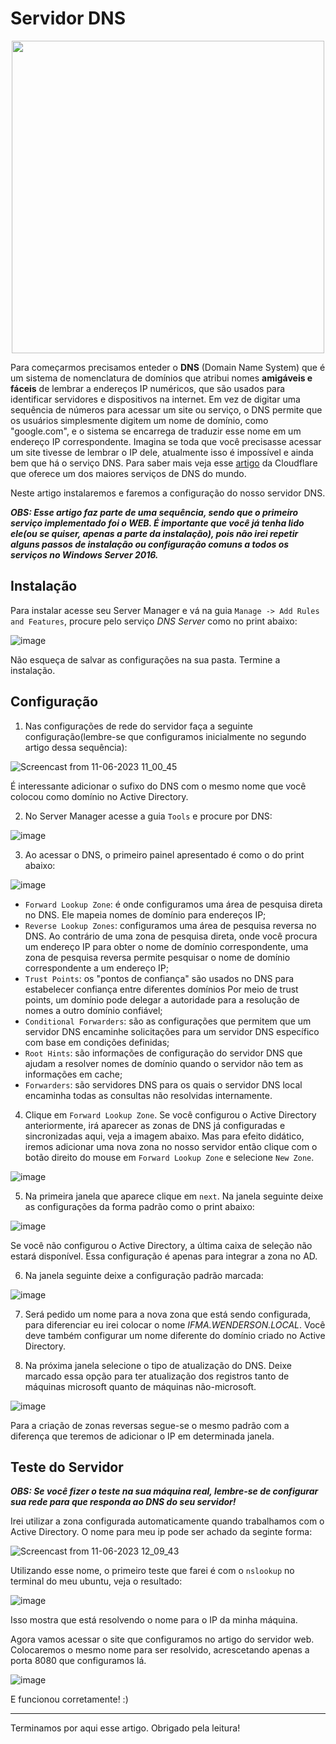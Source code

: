 # Servidor DNS

<div align="center">

<img src = https://github.com/wendersoon/WindowsServer/assets/104470835/1a913f46-9113-4502-9a42-734f9ec36bf1 width="500" />

</div>

  
Para começarmos precisamos enteder o **DNS** (Domain Name System) que é um sistema de nomenclatura de domínios que atribui nomes **amigáveis e fáceis** de lembrar a endereços IP numéricos, que são usados para identificar servidores e dispositivos na internet. Em vez de digitar uma sequência de números para acessar um site ou serviço, o DNS permite que os usuários simplesmente digitem um nome de domínio, como "google.com", e o sistema se encarrega de traduzir esse nome em um endereço IP correspondente. Imagina se toda que você precisasse acessar um site tivesse de lembrar o IP dele, atualmente isso é impossível e ainda bem que há o serviço DNS. Para saber mais veja esse [artigo](https://www.cloudflare.com/pt-br/learning/dns/what-is-dns/) da Cloudflare que oferece um dos maiores serviços de DNS do mundo.<br>

Neste artigo instalaremos e faremos a configuração do nosso servidor DNS.

***OBS: Esse artigo faz parte de uma sequência, sendo que o primeiro serviço implementado foi o WEB. É importante que você já tenha lido ele(ou se quiser, apenas a parte da instalação), pois não irei repetir alguns passos de instalação ou configuração comuns a todos os serviços no Windows Server 2016.***

## Instalação

Para instalar acesse seu Server Manager e vá na guia `Manage -> Add Rules and Features`, procure pelo serviço *DNS Server* como no print abaixo:

![image](https://github.com/wendersoon/WindowsServer/assets/104470835/ba33f57a-1ce8-4422-8e70-619ac6f5dc1a)

Não esqueça de salvar as configurações na sua pasta. Termine a instalação.

## Configuração

1. Nas configurações de rede do servidor faça a seguinte configuração(lembre-se que configuramos inicialmente no segundo artigo dessa sequência):

![Screencast from 11-06-2023 11_00_45](https://github.com/wendersoon/WindowsServer/assets/104470835/65b89385-9199-4ac3-8729-07a901f47878)

É interessante adicionar o sufixo do DNS com o mesmo nome que você colocou como domínio no Active Directory. 

2. No Server Manager acesse a guia `Tools` e procure por DNS:

![image](https://github.com/wendersoon/WindowsServer/assets/104470835/2cea6881-c115-45d3-88e6-5867c0e558e5)

3. Ao acessar o DNS, o primeiro painel apresentado é como o do print abaixo:

![image](https://github.com/wendersoon/WindowsServer/assets/104470835/0eb986d0-3200-4b04-82a2-2c994d8aa673)

* `Forward Lookup Zone`: é onde configuramos uma área de pesquisa direta no DNS. Ele mapeia nomes de domínio para endereços IP;
* `Reverse Lookup Zones`: configuramos uma área de pesquisa reversa no DNS. Ao contrário de uma zona de pesquisa direta, onde você procura um endereço IP para obter o nome de domínio correspondente, uma zona de pesquisa reversa permite pesquisar o nome de domínio correspondente a um endereço IP;
* `Trust Points`: os "pontos de confiança" são usados no DNS para estabelecer confiança entre diferentes domínios Por meio de trust points, um domínio pode delegar a autoridade para a resolução de nomes a outro domínio confiável;
* `Conditional Forwarders`: são as configurações que permitem que um servidor DNS encaminhe solicitações para um servidor DNS específico com base em condições definidas; 
* `Root Hints`: são informações de configuração do servidor DNS que ajudam a resolver nomes de domínio quando o servidor não tem as informações em cache;
* `Forwarders`: são servidores DNS para os quais o servidor DNS local encaminha todas as consultas não resolvidas internamente. 

4. Clique em `Forward Lookup Zone`. Se você configurou o Active Directory anteriormente, irá aparecer as zonas de DNS já configuradas e sincronizadas aqui, veja a imagem abaixo. Mas para efeito didático, iremos adicionar uma nova zona no nosso servidor então clique com o botão direito do mouse em  `Forward Lookup Zone` e selecione `New Zone`.

![image](https://github.com/wendersoon/WindowsServer/assets/104470835/913ecb9e-f317-404e-aefb-a82aa08e3c25)

5. Na primeira janela que aparece clique em `next`. Na janela seguinte deixe as configurações da forma padrão como o print abaixo: 

![image](https://github.com/wendersoon/WindowsServer/assets/104470835/086e78af-a581-4133-9533-7f64feaebbf5)

Se você não configurou o Active Directory, a última caixa de seleção não estará disponível. Essa configuração é apenas para integrar a zona no AD.

6. Na janela seguinte deixe a configuração padrão marcada:

![image](https://github.com/wendersoon/WindowsServer/assets/104470835/759058ee-9ee7-4df0-ab79-4afa4c7ac24c)

7. Será pedido um nome para a nova zona que está sendo configurada, para diferenciar eu irei colocar o nome *IFMA.WENDERSON.LOCAL*. Você deve também configurar um nome diferente do domínio criado no Active Directory.

8. Na próxima janela selecione o tipo de atualização do DNS. Deixe marcado essa opção para ter atualização dos registros tanto de máquinas microsoft quanto de máquinas não-microsoft.

![image](https://github.com/wendersoon/WindowsServer/assets/104470835/25481fa6-0c39-48af-a045-361705034052)

Para a criação de zonas reversas segue-se o mesmo padrão com a diferença que teremos de adicionar o IP em determinada janela.


## Teste do Servidor

***OBS: Se você fizer o teste na sua máquina real, lembre-se de configurar sua rede para que responda ao DNS do seu servidor!***

Irei utilizar a zona configurada automaticamente quando trabalhamos com o Active Directory. O nome para meu ip pode ser achado da seginte forma:

![Screencast from 11-06-2023 12_09_43](https://github.com/wendersoon/WindowsServer/assets/104470835/dd9fd69f-0c7d-478c-ac9b-c41aea72cd9f)

Utilizando esse nome, o primeiro teste que farei é com o `nslookup` no terminal do meu ubuntu, veja o resultado:

![image](https://github.com/wendersoon/WindowsServer/assets/104470835/869d4ce8-49ff-4e99-a936-5c46a3af2b57)

Isso mostra que está resolvendo o nome para o IP da minha máquina.

Agora vamos acessar o site que configuramos no artigo do servidor web. Colocaremos o mesmo nome para ser resolvido, acrescetando apenas a porta 8080 que configuramos lá. 

![image](https://github.com/wendersoon/WindowsServer/assets/104470835/76066678-9135-4bfc-a39f-e7fc6de39e72)

E funcionou corretamente! :)

---

Terminamos por aqui esse artigo. Obrigado pela leitura!




